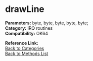# drawLine

**Parameters:** byte, byte, byte, byte, byte;  
**Category:** IRQ routines  
**Compatibility:** OK64  

**Reference Link:**  
[Back to Categories](../categories/irq_routines.md)  
[Back to Methods List](../../SUMMARY.md)
